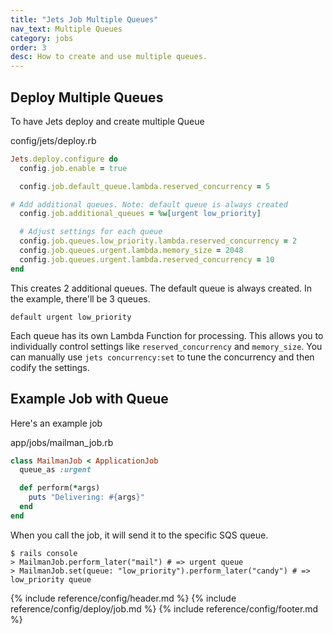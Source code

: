 ```yaml
---
title: "Jets Job Multiple Queues"
nav_text: Multiple Queues
category: jobs
order: 3
desc: How to create and use multiple queues.
---
```


## Deploy Multiple Queues

To have Jets deploy and create multiple Queue

config/jets/deploy.rb

```ruby
Jets.deploy.configure do
  config.job.enable = true

  config.job.default_queue.lambda.reserved_concurrency = 5

# Add additional queues. Note: default queue is always created
  config.job.additional_queues = %w[urgent low_priority]

  # Adjust settings for each queue
  config.job.queues.low_priority.lambda.reserved_concurrency = 2
  config.job.queues.urgent.lambda.memory_size = 2048
  config.job.queues.urgent.lambda.reserved_concurrency = 10
end
```

This creates 2 additional queues. The default queue is always created. In the example, there'll be 3 queues.

    default urgent low_priority

Each queue has its own Lambda Function for processing.  This allows you to individually control settings like `reserved_concurrency` and `memory_size`.  You can manually use `jets concurrency:set` to tune the concurrency and then codify the settings.

## Example Job with Queue

Here's an example job

app/jobs/mailman_job.rb

```ruby
class MailmanJob < ApplicationJob
  queue_as :urgent

  def perform(*args)
    puts "Delivering: #{args}"
  end
end
```

When you call the job, it will send it to the specific SQS queue.

    $ rails console
    > MailmanJob.perform_later("mail") # => urgent queue
    > MailmanJob.set(queue: "low_priority").perform_later("candy") # => low_priority queue

{% include reference/config/header.md %}
{% include reference/config/deploy/job.md %}
{% include reference/config/footer.md %}
